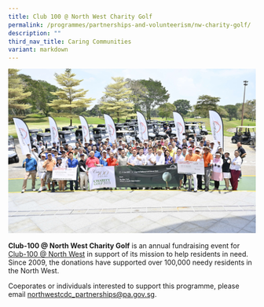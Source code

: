 ```yaml
---
title: Club 100 @ North West Charity Golf
permalink: /programmes/partnerships-and-volunteerism/nw-charity-golf/
description: ""
third_nav_title: Caring Communities
variant: markdown
---
```

![](/images/img1471a.JPG)

**Club-100 @ North West Charity Golf** is an annual fundraising event for [Club-100 @ North West](https://northwest.cdc.gov.sg/programmes/connecting-the-community/club100-northwest/) in support of its mission to help residents in need. Since 2009, the donations have supported over 100,000 needy residents in the North West. 

Coeporates or individuals interested to support this programme, please email northwestcdc_partnerships@pa.gov.sg.